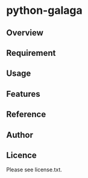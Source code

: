 # python-galaga 

## Overview


## Requirement


## Usage


## Features


## Reference


## Author


## Licence

Please see license.txt.
